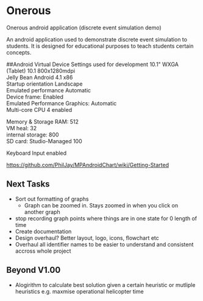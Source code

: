 # Onerous
Onerous android application (discrete event simulation demo)

An android application used to demonstrate discrete event simulation to students.
It is designed for educational purposes to teach students certain concepts.

##Android Virtual Device Settings used for development
10.1" WXGA (Tablet)      10.1 800x1280mdpi  
Jelly Bean           Android 4.1 x86  
Startup orientation            Landscape  
Emulated performance Automatic  
Device frame: Enabled  
Emulated Performance        Graphics: Automatic  
                            Multi-core CPU 4 enabled  

Memory & Storage			RAM: 512  
							VM heal: 32  
							internal storage: 800  
							SD card: Studio-Managed 100  
							
Keyboard Input enabled

https://github.com/PhilJay/MPAndroidChart/wiki/Getting-Started

## Next Tasks

- Sort out formatting of graphs
	- Graph can be zoomed in. Stays zoomed in when you click on another graph
- stop recording graph points where things are in one state for 0 length of time
- Create documentation
- Design overhaul? Better layout, logo, icons, flowchart etc
- Overhaul all identifier names to be easier to understand and consistent accross whole project

## Beyond V1.00
- Alogirithm to calculate best solution given a certain heuristic or mutliple heuristics e.g. maxmise operational helicopter time